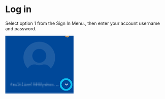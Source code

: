 # Log in

Select option 1 from the Sign In Menu., then enter your account username and password.

![](../../.gitbook/assets/image%20%28107%29.png)

